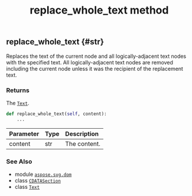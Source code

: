 ﻿---
title: replace_whole_text method
second_title: Aspose.SVG for Python via .NET API References
description: 
type: docs
weight: 220
url: /python-net/aspose.svg.dom/cdatasection/replace_whole_text/
is_root: false
---

## replace_whole_text {#str}

Replaces the text of the current node and all logically-adjacent text nodes with the specified text. All logically-adjacent text nodes are removed including the current node unless it was the recipient of the replacement text.


### Returns 


The [`Text`](/svg/python-net/aspose.svg.dom/text).


```python
def replace_whole_text(self, content):
    ...
```


| Parameter | Type | Description |
| :- | :- | :- |
| content | str | The content. |



### See Also
* module [`aspose.svg.dom`](../../)
* class [`CDATASection`](/svg/python-net/aspose.svg.dom/cdatasection)
* class [`Text`](/svg/python-net/aspose.svg.dom/text)
